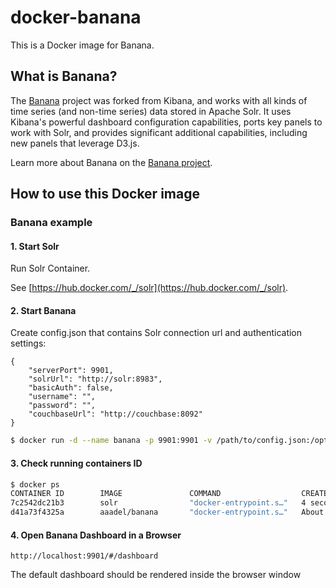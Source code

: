 # docker-banana

This is a Docker image for Banana.

## What is Banana?

The [Banana](https://github.com/lucidworks/banana) project was forked from Kibana, and works with all kinds of time series (and non-time series) data stored in Apache Solr. It uses Kibana's powerful dashboard configuration capabilities, ports key panels to work with Solr, and provides significant additional capabilities, including new panels that leverage D3.js.

Learn more about Banana on the [Banana project](https://github.com/lucidworks/banana).

## How to use this Docker image

### Banana example

#### 1. Start Solr

Run Solr Container.

See [https://hub.docker.com/_/solr](https://hub.docker.com/_/solr).


#### 2. Start Banana

Create config.json that contains Solr connection url and authentication settings:

```
{
    "serverPort": 9901,
    "solrUrl": "http://solr:8983",
    "basicAuth": false,
    "username": "",
    "password": "",
    "couchbaseUrl": "http://couchbase:8092"
}
```

```sh
$ docker run -d --name banana -p 9901:9901 -v /path/to/config.json:/opt/banana/config.json aaadel/banana
```

#### 3. Check running containers ID

```sh
$ docker ps
CONTAINER ID        IMAGE               COMMAND                  CREATED              STATUS              PORTS               NAMES
7c2542dc21b3        solr                "docker-entrypoint.s…"   4 seconds ago        Up 4 seconds                            solr
d41a73f4325a        aaadel/banana       "docker-entrypoint.s…"   About a minute ago   Up About a minute                       banana

```

#### 4. Open Banana Dashboard in a Browser

```
http://localhost:9901/#/dashboard
```

The default dashboard should be rendered inside the browser window
